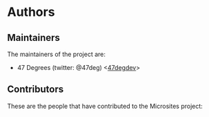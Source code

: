 # Authors

## Maintainers

The maintainers of the project are:

* 47 Degrees (twitter: @47deg) <[47degdev](https://github.com/47degdev)>

## Contributors

These are the people that have contributed to the Microsites project:
